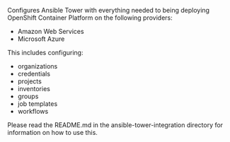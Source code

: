 Configures Ansible Tower with everything needed to being deploying OpenShift Container Platform on the following providers:

* Amazon Web Services
* Microsoft Azure

This includes configuring:

* organizations
* credentials
* projects
* inventories
* groups
* job templates
* workflows

Please read the README.md in the ansible-tower-integration directory for information on how to use this.
